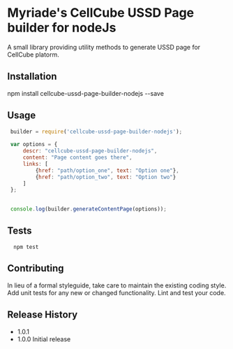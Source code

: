 Myriade's CellCube USSD Page builder for nodeJs
=========

A small library providing utility methods to generate USSD page for CellCube platorm.

## Installation

  npm install cellcube-ussd-page-builder-nodejs --save

## Usage
  
 ```js
  builder = require('cellcube-ussd-page-builder-nodejs');
  
  var options = {
      descr: "cellcube-ussd-page-builder-nodejs",
      content: "Page content goes there",
      links: [
          {href: "path/option_one", text: "Option one"},            
          {href: "path/option_two", text: "Option two"}    
      ]
  };

  
  console.log(builder.generateContentPage(options));
```

## Tests

```shell
  npm test
```

## Contributing

In lieu of a formal styleguide, take care to maintain the existing coding style.
Add unit tests for any new or changed functionality. Lint and test your code.

## Release History

* 1.0.1 
* 1.0.0 Initial release